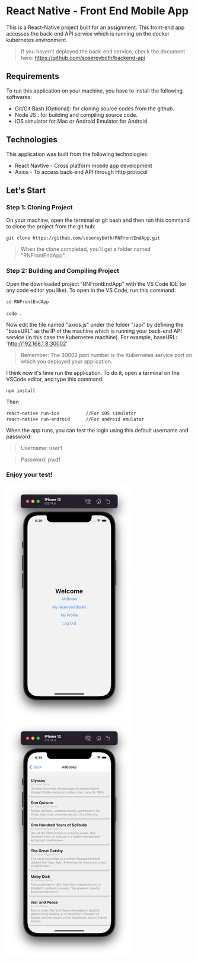 # React Native - Front End Mobile App
This is a React-Native project built for an assignment. This front-end app accesses the back-end API service which is running on the docker kubernetes environment. 
> If you haven't deployed the back-end service, check the document here: 
> https://github.com/sosereyboth/backend-api


## Requirements
To run this application on your machine, you have to install the following softwares:
* Git/Git Bash (Optional): for cloning source codes from the github.
* Node JS : for building and compiling source code.
* iOS simulator for Mac or Android Emulator for Android

## Technologies
This application was built from the following technologies:
* React Navtive - Cross platform mobile app development
* Axios - To access back-end API through Http protocol

## Let's Start
### Step 1: Cloning Project
On your machine, open the terminal or git bash and then run this command to clone the project from the git hub:
```
git clone https://github.com/sosereyboth/RNFrontEndApp.git
```
> When the clone completed, you'll get a folder named "RNFrontEndApp".

### Step 2: Building and Compiling Project
Open the downloaded project "RNFrontEndApp" with the VS Code IDE (or any code editor you like). To open in the VS Code, run this command:
```
cd RNFrontEndApp

code .
```
Now edit the file named "axios.js" under the folder "/api" by defining the "baseURL" as the IP of the machine which is running your back-end API service (in this case the kubernetes machine). For example, baseURL: 'http://192.168.1.8:30002'
> Remember: The 30002 port number is the Kubernetes service port on which you deployed your application.

I think now it's time run the application. To do it, open a terminal on the VSCode editor, and type this command:
```
npm install
```
Then
```
react-native run-ios          //For iOS simulator
react-native run-android      //For android emulator
```
When the app runs, you can test the login using this default username and password:
> Username: user1

> Password: pwd1

### Enjoy your test!
![drawing](/ios-home.png)
![drawing](/ios-allbooks.png)
